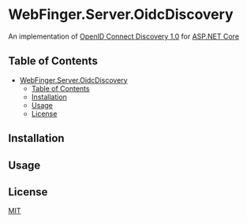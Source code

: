 # WebFinger.Server.OidcDiscovery
An implementation of [OpenID Connect Discovery 1.0] for [ASP.NET Core]

## Table of Contents

- [WebFinger.Server.OidcDiscovery](#webfingerserveroidcdiscovery)
  - [Table of Contents](#table-of-contents)
  - [Installation](#installation)
  - [Usage](#usage)
  - [License](#license)

## Installation

## Usage

[OpenID Connect Discovery 1.0]:(https://openid.net/specs/openid-connect-discovery-1_0.html)
[ASP.NET Core]:(https://learn.microsoft.com/en-us/aspnet/core/introduction-to-aspnet-core?view=aspnetcore-8.0)

## License
[MIT](https://github.com/bluehands/WebFinger.Server.OidcDiscovery/blob/main/LICENSE)